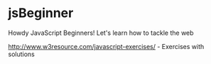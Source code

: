 # jsBeginner
Howdy JavaScript Beginners! Let's learn how to tackle the web

http://www.w3resource.com/javascript-exercises/ - Exercises with solutions
